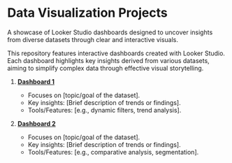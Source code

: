 # Data Visualization Projects

A showcase of Looker Studio dashboards designed to uncover insights from diverse datasets through clear and interactive visuals.

This repository features interactive dashboards created with Looker Studio. Each dashboard highlights key insights derived from various datasets, aiming to simplify complex data through effective visual storytelling.

1. **[Dashboard 1](https://lookerstudio.google.com/reporting/312cf744-64f6-49c6-926c-3f473ba78bf3)**  
   - Focuses on [topic/goal of the dataset].  
   - Key insights: [Brief description of trends or findings].  
   - Tools/Features: [e.g., dynamic filters, trend analysis].  

2. **[Dashboard 2](https://lookerstudio.google.com/reporting/8545bd54-84e5-4998-856f-e930e4a93804)**  
   - Focuses on [topic/goal of the dataset].  
   - Key insights: [Brief description of trends or findings].  
   - Tools/Features: [e.g., comparative analysis, segmentation]. 
